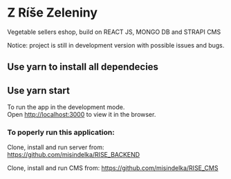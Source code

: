 # Z Ríše Zeleniny

Vegetable sellers eshop, build on REACT JS, MONGO DB and STRAPI CMS

Notice: project is still in development version with possible issues and bugs.

## Use yarn to install all dependecies 

## Use yarn start

To run the app in the development mode.\
Open [http://localhost:3000](http://localhost:3000) to view it in the browser.


### To poperly run this application: 

Clone, install and run server from: https://github.com/misindelka/RISE_BACKEND

Clone, install and run CMS from: https://github.com/misindelka/RISE_CMS
 


